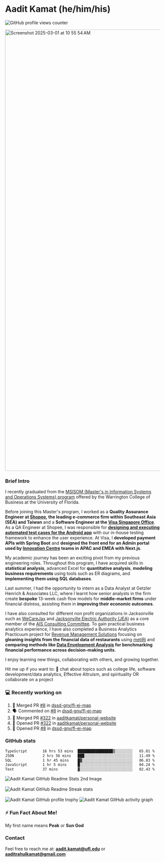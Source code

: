 # Aadit Kamat (he/him/his)
![GitHub profile views counter](https://komarev.com/ghpvc/?username=aaditkamat)

<img width="1436" alt="Screenshot 2025-03-01 at 10 55 54 AM" src="https://github.com/user-attachments/assets/42e818a5-0543-42c9-8379-b9a8b22076d5" />

### Brief Intro
I recently graduated from the [MSISOM (Master's in Information Systems and Operations Systems) program](https://warrington.ufl.edu/master-of-science-in-information-systems-and-operations-management/) offered by the Warrington College of Business at the University of Florida. 

Before joining this Master's program, I worked as a **Quality Assurance Engineer at [Shopee](https://shopee.sg), the leading e-commerce firm within Southeast Asia (SEA) and Taiwan** and a **Software Engineer at the [Visa Singapore Office](https://www.visa.com.sg/)**. As a QA Engineer at Shopee, I was responsible for [**designing and executing automated test cases for the Android app**](https://dev.to/banglatechtalk/003-software-testing-rakib-amin-senior-engineer-shopee) with our in-house testing framework to enhance the user experience. At Visa, I **developed payment APIs with Spring Boot** and **designed the front end for an Admin portal used by [Innovation Centre](https://www.visa.co.uk/visa-everywhere/innovation-centers/singapore.html) teams in APAC and EMEA with Next.js**.

My academic journey has been an exciting pivot from my previous engineering roles. Throughout this program, I have acquired skills in **statistical analysis**, advanced Excel for **quantitative analysis**, **modeling business requirements** using tools such as ER diagrams, and **implementing them using SQL databases**.

Last summer, I had the opportunity to intern as a Data Analyst at Getzler Henrich & Associates LLC, where I learnt how senior analysts in the firm create **bespoke** 13-week cash flow models for **middle-market firms** under financial distress, assisting them in **improving their economic outcomes**.

I have also consulted for different non profit organizations in Jacksonville such as [WeCareJax](https://wecarejacksonville.org/) and [Jacksonville Electric Authority (JEA)](https://www.jea.com/) as a core member of the [AIS Consulting Committee](https://www.ufais.org/consulting). To gain practical business analytics experience, I have also completed a Business Analytics Practicuum project for [Revenue Management Solutions](https://www.revenuemanage.com/) focusing on **gleaning insights from the financial data of restaurants** using [metiRi](https://www.revenuemanage.com/solution/metiri/) and **comparing methods like [Data Envelopment Analysis](https://rpubs.com/Cagri/DEA) for benchmarking financial performance across decision-making units**. 

I enjoy learning new things, collaborating with others, and growing together.

Hit me up if you want to:
💬 chat about topics such as college life, software development/data analytics, Effective Altruism, and spirituality OR collaborate on a project

### 💻 Recently working on
<!--START_SECTION:activity-->
1. 🎉 Merged PR [#8](https://github.com/dssd-gnv/fl-ej-map/pull/8) in [dssd-gnv/fl-ej-map](https://github.com/dssd-gnv/fl-ej-map)
2. 🗣 Commented on [#8](https://github.com/dssd-gnv/fl-ej-map/pull/8#issuecomment-2722186293) in [dssd-gnv/fl-ej-map](https://github.com/dssd-gnv/fl-ej-map)
3. 🎉 Merged PR [#322](https://github.com/aaditkamat/personal-website/pull/322) in [aaditkamat/personal-website](https://github.com/aaditkamat/personal-website)
4. 💪 Opened PR [#322](https://github.com/aaditkamat/personal-website/pull/322) in [aaditkamat/personal-website](https://github.com/aaditkamat/personal-website)
5. 💪 Opened PR [#8](https://github.com/dssd-gnv/fl-ej-map/pull/8) in [dssd-gnv/fl-ej-map](https://github.com/dssd-gnv/fl-ej-map)
<!--END_SECTION:activity-->

### GitHub stats
<div>
  <!--START_SECTION:waka-->

```txt
TypeScript       16 hrs 53 mins  ████████████████▒░░░░░░░░   65.81 %
JSON             2 hrs 56 mins   ███░░░░░░░░░░░░░░░░░░░░░░   11.49 %
SQL              1 hr 45 mins    █▓░░░░░░░░░░░░░░░░░░░░░░░   06.83 %
JavaScript       1 hr 5 mins     █░░░░░░░░░░░░░░░░░░░░░░░░   04.24 %
Text             37 mins         ▓░░░░░░░░░░░░░░░░░░░░░░░░   02.43 %
```

<!--END_SECTION:waka-->
  <img align="center" src="https://github-readme-stats.vercel.app/api?username=aaditkamat&show_icons=true&locale=en" alt="Aadit Kamat GitHub Readme Stats 2nd Image" />
  <br><br>
  <img align="center" src="https://github-readme-streak-stats.herokuapp.com/?user=aaditkamat" alt="Aadit Kamat GitHub Readme Streak stats" />
  <br><br>
  <img src="https://github-profile-trophy.vercel.app/?username=aaditkamat&theme=onedark" alt="Aadit Kamat GitHub profile trophy" />
  <img src="https://github-readme-activity-graph.vercel.app/graph?username=aaditkamat" alt="Aadit Kamat GitHub activity graph" />
</div>


### ⚡ Fun Fact About Me!
My first name means **Peak** or **Sun God**

### Contact
Feel free to reach me at: **aadit.kamat@ufl.edu** or **aaditrahulkamat@gmail.com**


